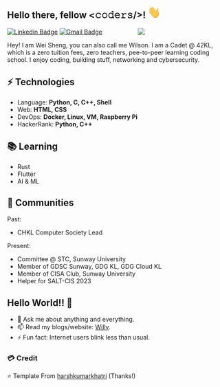 <!-- ### Hi there 👋 -->

<!--
**0EFB6/0EFB6** is a ✨ _special_ ✨ repository because its `README.md` (this file) appears on your GitHub profile.

Here are some ideas to get you started:

- 🔭 I’m currently working on ...
- 🌱 I’m currently learning ...
- 👯 I’m looking to collaborate on ...
- 🤔 I’m looking for help with ...
- 💬 Ask me about ...
- 📫 How to reach me: ...
- 😄 Pronouns: ...
- ⚡ Fun fact: ...
-->

<h2> Hello there, fellow <𝚌𝚘𝚍𝚎𝚛𝚜/>! <img src="https://raw.githubusercontent.com/ABSphreak/ABSphreak/master/gifs/Hi.gif" width="30px"></h2>

<img align='right' src='https://user-images.githubusercontent.com/5713670/87202985-820dcb80-c2b6-11ea-9f56-7ec461c497c3.gif' width='200"'>

[![Linkedin Badge](https://img.shields.io/badge/-changweisheng-blue?style=flat-square&logo=Linkedin&logoColor=white&link=https://www.linkedin.com/in/chang-wei-sheng-b5a661203/)](https://www.linkedin.com/in/chang-wei-sheng-b5a661203/) 
[![Gmail Badge](https://img.shields.io/badge/-changws12345@gmail.com-c14438?style=flat-square&logo=Gmail&logoColor=white&link=mailto:changws12345@gmail.com)](mailto:changws12345@gmail.com)

Hey! I am Wei Sheng, you can also call me Wilson. I am a Cadet @ 42KL, which is a zero tuition fees, zero teachers, pee-to-peer learning coding school. I enjoy coding, building stuff, networking and cybersecurity.
## ⚡ Technologies
- Language: **Python, C, C++, Shell**
- Web: **HTML, CSS**
- DevOps: **Docker, Linux, VM, Raspberry Pi**
- HackerRank: **Python, C++**
## 📚 Learning
- Rust
- Flutter
- AI & ML
## 👯 Communities
Past:
- CHKL Computer Society Lead

Present:
- Committee @ STC, Sunway University
- Member of GDSC Sunway, GDG KL, GDG Cloud KL
- Member of CISA Club, Sunway University
- Helper for SALT-CIS 2023
## Hello World!! 🤔
- 💬 Ask me about anything and everything.
- 📫 Read my blogs/website: [Willy](https://0efb6.eu.org).
- ⚡ Fun fact: Internet users blink less than usual.


### 💳 Credit
⭐️ Template From [harshkumarkhatri](https://github.com/harshkumarkhatri) (Thanks!)
